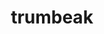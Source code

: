 ---
id: 732
title: trumbeak
types: [normal,flying]
image: https://raw.githubusercontent.com/PokeAPI/sprites/master/sprites/pokemon/732.png
---